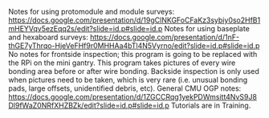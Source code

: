 Notes for using protomodule and module surveys: https://docs.google.com/presentation/d/19gClNKGFoCFaKz3sybiy0so2HfB1mHEYVqv5ezEqq2s/edit?slide=id.p#slide=id.p
Notes for using baseplate and hexaboard surveys: https://docs.google.com/presentation/d/1nF-thGE7yThrqo-HjeVeFHf9r0MHHAa4bTl4N5Vyrno/edit?slide=id.p#slide=id.p
No notes for frontside inspection; this program is going to be replaced with the RPi on the mini gantry. This program takes pictures of every wire bonding area before or after wire bonding.
Backside inspection is only used when pictures need to be taken, which is very rare (i.e. unusual bonding pads, large offsets, unidentified debris, etc).
General CMU OGP notes: https://docs.google.com/presentation/d/1ZGCCRqg1yekPDWmsitt4NvS9J8Dl9fWaZ0NRfXHZBZk/edit?slide=id.p#slide=id.p
Tutorials are in Training.
